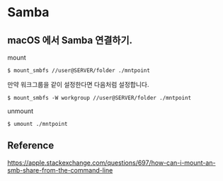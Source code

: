 # Samba

## macOS 에서 Samba 연결하기.
mount
```
$ mount_smbfs //user@SERVER/folder ./mntpoint
```

만약 워크그룹을 같이 설정한다면 다음처럼 설정합니다.

```
$ mount_smbfs -W workgroup //user@SERVER/folder ./mntpoint
```

unmount

```
$ umount ./mntpoint
```

## Reference
https://apple.stackexchange.com/questions/697/how-can-i-mount-an-smb-share-from-the-command-line
